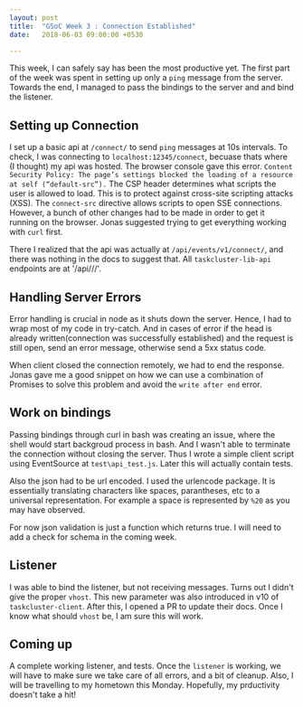 ```yaml
---
layout: post
title:  "GSoC Week 3 : Connection Established"
date:   2018-06-03 09:00:00 +0530

---
```


This week, I can safely say has been the most productive yet. The first part of the week was spent in setting up only a `ping` message from the server. Towards the end, I managed to pass the bindings to the server and and bind the listener. 


## Setting up Connection

I set up a basic api at `/connect/` to send `ping` messages at 10s intervals. To check, I was connecting to `localhost:12345/connect`, becuase thats where (I thought) my api was hosted. The browser console gave this error.
`Content Security Policy: The page’s settings blocked the loading of a resource at self (“default-src”).`
The CSP header determines what scripts the user is allowed to load. This is to protect against cross-site scripting attacks (XSS). The `connect-src` directive allows scripts to open SSE connections. However, a bunch of other changes had to be made in order to get it running on the browser. Jonas suggested trying to get everything working with `curl` first. 

There I realized that the api was actually at `/api/events/v1/connect/`, and there was nothing in the docs to suggest that. All `taskcluster-lib-api` endpoints are at '/api/<serviceName>/<version>/<route>'.

## Handling Server Errors

Error handling is crucial in node as it shuts down the server. Hence, I had to wrap most of my code in try-catch. And in cases of error if the head is already written(connection was successfully established) and the request is still open, send an error message, otherwise send a 5xx status code.

When client closed the connection remotely, we had to end the response. Jonas gave me a good snippet on how we can use a combination of Promises to solve this problem and avoid the `write after end` error.

## Work on bindings

Passing bindings through curl in bash was creating an issue, where the shell would start backgroud process in bash. And I wasn't able to terminate the connection without closing the server. Thus I wrote a simple client script using EventSource at `test\api_test.js`. Later this will actually contain tests.

Also the json had to be url encoded. I used the urlencode package. It is essentially translating characters like spaces,  parantheses, etc to a universal representation. For example a space is represented by `%20` as you may have observed.

For now json validation is just a function which returns true. I will need to add a check for schema in the coming week.

## Listener

I was able to bind the listener, but not receiving messages. Turns out I didn't give the proper `vhost`. This new parameter was also introduced in v10 of `taskcluster-client`. After this, I opened a PR to update their docs. Once I know what should `vhost` be, I am sure this will work.

## Coming up

A complete working listener, and tests. Once the `listener` is working, we will have to make sure we take care of all errors, and a bit of cleanup. Also, I will be travelling to my hometown this Monday. Hopefully, my prductivity doesn't take a hit!

